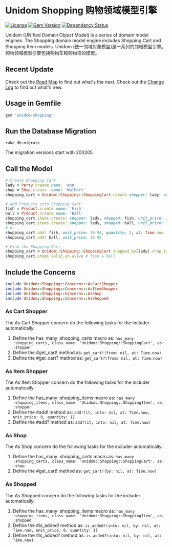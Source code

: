 # Unidom Shopping 购物领域模型引擎

[![License](https://img.shields.io/badge/license-MIT-green.svg)](http://opensource.org/licenses/MIT)
[![Gem Version](https://badge.fury.io/rb/unidom-shopping.svg)](https://badge.fury.io/rb/unidom-shopping)
[![Dependency Status](https://gemnasium.com/badges/github.com/topbitdu/unidom-shopping.svg)](https://gemnasium.com/github.com/topbitdu/unidom-shopping)

Unidom (UNIfied Domain Object Model) is a series of domain model engines. The Shopping domain model engine includes Shopping Cart and Shopping Item models.
Unidom (统一领域对象模型)是一系列的领域模型引擎。购物领域模型引擎包括购物车和购物项的模型。



## Recent Update

Check out the [Road Map](ROADMAP.md) to find out what's the next.
Check out the [Change Log](CHANGELOG.md) to find out what's new.



## Usage in Gemfile

```ruby
gem 'unidom-shopping'
```



## Run the Database Migration

```shell
rake db:migrate
```
The migration versions start with 200205.



## Call the Model

```ruby
# Create Shopping Cart
lady = Party.create name: 'Ann'
shop = Shop.create  name: 'WalMart'
shopping_cart = Unidom::Shopping::ShoppingCart.create shopper: lady, shop: shop, opened_at: Time.now

# Add Products into Shopping Cart
fish = Product.create name: 'Fish'
ball = Prdduct.create name: 'Ball'
shopping_cart.items.create! shopper: lady, shopped: fish, unit_price: 39.96, quantity: 2, opened_at: Time.now
shopping_cart.items.create! shopper: lady, shopped: ball, unit_price: 19.99, quantity: 1, opened_at: Time.now
# or
shopping_cart.add! fish, unit_price: 39.96, quantity: 2, at: Time.now
shopping_cart.add! ball, unit_price: 19.99

# Find the Shopping Cart
shopping_cart = Unidom::Shopping::ShoppingCart.shopped_by(lady).shop_is(shop).valid_at.alive.first
shopping_cart.items.valid_at.alive # fish & ball
```



## Include the Concerns

```ruby
include Unidom::Shopping::Concerns::AsCartShopper
include Unidom::Shopping::Concerns::AsItemShopper
include Unidom::Shopping::Concerns::AsShop
include Unidom::Shopping::Concerns::AsShopped
```

### As Cart Shopper

The As Cart Shopper concern do the following tasks for the includer automatically:  
1. Define the has_many :shopping_carts macro as: ``has_many :shopping_carts, class_name: 'Unidom::Shopping::ShoppingCart', as: :shopper``  
2. Define the #get_cart! method as: ``get_cart!(from: nil, at: Time.now)``  
3. Define the #get_cart? method as: ``get_cart?(from: nil, at: Time.now)``

### As Item Shopper

The As Item Shopper concern do the following tasks for the includer automatically:  
1. Define the has_many :shopping_items macro as: ``has_many :shopping_items, class_name: 'Unidom::Shopping::ShoppingItem', as: :shopper``  
2. Define the #add! method as: ``add!(it, into: nil, at: Time.now, unit_price: 0, quantity: 1)``  
3. Define the #add? method as: ``add?(it, into: nil, at: Time.now)``

### As Shop

The As Shop concern do the following tasks for the includer automatically:  
1. Define the has_many :shopping_carts macro as: ``has_many :shopping_carts, class_name: 'Unidom::Shopping::ShoppingCart', as: :shop``  
2. Define the #get_cart! method as: ``get_cart!(by: nil, at: Time.now)``

### As Shopped

The As Shopped concern do the following tasks for the includer automatically:  
1. Define the has_many :shopping_items macro as: ``has_many :shopping_items, class_name: 'Unidom::Shopping::ShoppingItem', as: :shopped``  
2. Define the #is_added! method as: ``is_added!(into: nil, by: nil, at: Time.now, unit_price: 0, quantity: 1)``  
3. Define the #is_added? method as: ``is_added?(into: nil, by: nil, at: Time.now)``
